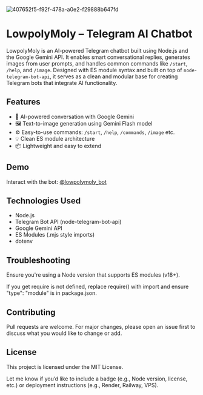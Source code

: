 ![407652f5-f92f-478a-a0e2-f29888b647fd](https://github.com/user-attachments/assets/b828601c-4baa-4a56-8d0a-ac763e645728)


# LowpolyMoly – Telegram AI Chatbot

LowpolyMoly is an AI-powered Telegram chatbot built using Node.js and the Google Gemini API. It enables smart conversational replies, generates images from user prompts, and handles common commands like `/start`, `/help`, and `/image`. Designed with ES module syntax and built on top of `node-telegram-bot-api`, it serves as a clean and modular base for creating Telegram bots that integrate AI functionality.

## Features

- 🤖 AI-powered conversation with Google Gemini
- 🖼️ Text-to-image generation using Gemini Flash model
- ⚙️ Easy-to-use commands: `/start`, `/help`, `/commands`, `/image` etc.
- 💡 Clean ES module architecture
- 📦 Lightweight and easy to extend

## Demo

Interact with the bot: [@lowpolymoly_bot](https://t.me/lowpolymoly_bot)

## Technologies Used

- Node.js
- Telegram Bot API (node-telegram-bot-api)
- Google Gemini API
- ES Modules (.mjs style imports)
- dotenv

## Troubleshooting
Ensure you're using a Node version that supports ES modules (v18+).

If you get require is not defined, replace require() with import and ensure "type": "module" is in package.json.

## Contributing
Pull requests are welcome. For major changes, please open an issue first to discuss what you would like to change or add.

## License
This project is licensed under the MIT License.

Let me know if you’d like to include a badge (e.g., Node version, license, etc.) or deployment instructions (e.g., Render, Railway, VPS).
